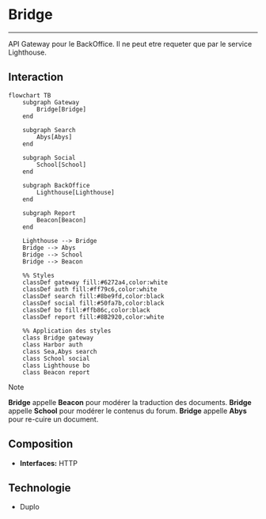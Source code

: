 # Bridge

---

API Gateway pour le BackOffice. Il ne peut etre requeter que par le service Lighthouse.

## Interaction

```mermaid
flowchart TB
    subgraph Gateway
        Bridge[Bridge]
    end

    subgraph Search
        Abys[Abys]
    end

    subgraph Social
        School[School]
    end

    subgraph BackOffice
        Lighthouse[Lighthouse]
    end

	subgraph Report
		Beacon[Beacon]
	end

    Lighthouse --> Bridge
    Bridge --> Abys
    Bridge --> School
	Bridge --> Beacon
	
    %% Styles
    classDef gateway fill:#6272a4,color:white
    classDef auth fill:#ff79c6,color:white
    classDef search fill:#8be9fd,color:black
    classDef social fill:#50fa7b,color:black
    classDef bo fill:#ffb86c,color:black
	classDef report fill:#8B2920,color:white

    %% Application des styles
    class Bridge gateway
    class Harbor auth
    class Sea,Abys search
    class School social
    class Lighthouse bo
	class Beacon report
```

> [!NOTE]
> **Bridge** appelle **Beacon** pour modérer la traduction des documents.
> **Bridge** appelle **School** pour modérer le contenus du forum.
> **Bridge** appelle **Abys** pour re-cuire un document.

## Composition

- **Interfaces:** HTTP

## Technologie

- Duplo